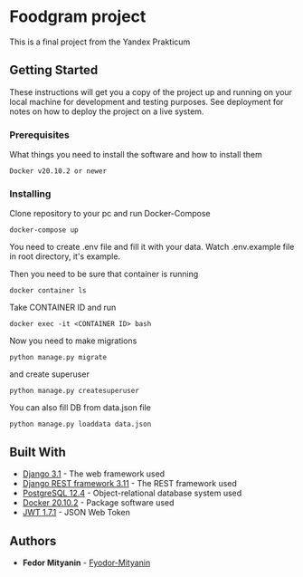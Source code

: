 # Foodgram project

This is a final project from the Yandex Prakticum

## Getting Started

These instructions will get you a copy of the project up and running on your local machine for development and testing purposes. See deployment for notes on how to deploy the project on a live system.

### Prerequisites

What things you need to install the software and how to install them

```
Docker v20.10.2 or newer
```

### Installing

Clone repository to your pc and run Docker-Compose

```
docker-compose up
```
You need to create .env file and fill it with your data. Watch .env.example file in root directory, it's example.

Then you need to be sure that container is running

```
docker container ls
```

Take CONTAINER ID and run

```
docker exec -it <CONTAINER ID> bash
```

Now you need to make migrations

```
python manage.py migrate
```

and create superuser

```
python manage.py createsuperuser
```

You can also fill DB from data.json file

```
python manage.py loaddata data.json
```

## Built With

* [Django 3.1](https://docs.djangoproject.com/en/3.1/) - The web framework used
* [Django REST framework 3.11](https://www.django-rest-framework.org/) - The REST framework used
* [PostgreSQL 12.4](https://www.postgresql.org/docs/12/plperl-builtins.html) - Object-relational database system used
* [Docker 20.10.2](https://www.docker.com/) - Package software used
* [JWT 1.7.1](https://jwt.io//) - JSON Web Token


## Authors

* **Fedor Mityanin** - [Fyodor-Mityanin](https://github.com/Fyodor-Mityanin)
